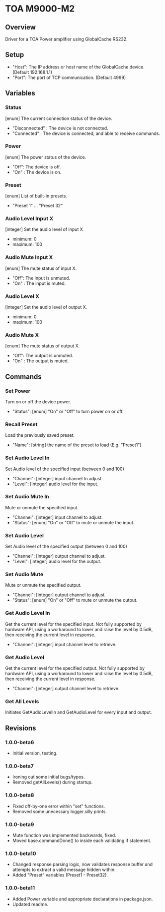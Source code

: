 # TOA M9000-M2

## Overview

Driver for a TOA Power amplifier using GlobalCache RS232.
  
## Setup

 - "Host": The IP address or host name of the GlobalCache device. (Default 192.168.1.1)
 - "Port": The port of TCP communication. (Default 4999)

## Variables

### Status

[enum] The current connection status of the device.
 - "Disconnected" : The device is not connected.
 - "Connected" : The device is connected, and able to receive commands.

### Power

[enum] The power status of the device.
 - "Off": The device is off.
 - "On" : The device is on.

### Preset

[enum] List of built-in presets.
 - "Preset 1" ... "Preset 32"

### Audio Level Input X

[integer] Set the audio level of input X
 - minimum: 0
 - maximum: 100

### Audio Mute Input X

[enum] The mute status of input X.
 - "Off": The input is unmuted.
 - "On" : The input is muted.

### Audio Level X

[integer] Set the audio level of output X.
 - minimum: 0
 - maximum: 100

### Audio Mute X

[enum] The mute status of output X.
 - "Off": The output is unmuted.
 - "On" : The output is muted.

## Commands

### Set Power
Turn on or off the device power.
 - "Status": [enum] "On" or "Off" to turn power on or off.

### Recall Preset
Load the previously saved preset.
 - "Name": [string] the name of the preset to load (E.g. "Preset1")

### Set Audio Level In
Set Audio level of the specified input (between 0 and 100)
 - "Channel": [integer] input channel to adjust.
 - "Level": [integer] audio level for the input.

### Set Audio Mute In
Mute or unmute the specified input.
 - "Channel": [integer] input channel to adjust.
 - "Status": [enum] "On" or "Off" to mute or unmute the input.

### Set Audio Level
Set Audio level of the specified output (between 0 and 100)
 - "Channel": [integer] output channel to adjust.
 - "Level": [integer] audio level for the output.

### Set Audio Mute
Mute or unmute the specified output.
 - "Channel": [integer] output channel to adjust.
 - "Status": [enum] "On" or "Off" to mute or unmute the output.

### Get Audio Level In
Get the current level for the specified input. Not fully supported by hardware API, using a workaround to lower and raise the level by 0.5dB, then receiving the current level in response.
 - "Channel": [integer] input channel level  to retrieve.

### Get Audio Level
Get the current level for the specified output. Not fully supported by hardware API, using a workaround to lower and raise the level by 0.5dB, then receiving the current level in response.
 - "Channel": [integer] output channel level to retrieve.

### Get All Levels
Initiates GetAudioLevelIn and GetAudioLevel for every input and output.

## Revisions

### 1.0.0-beta6

- Initial version, testing.

### 1.0.0-beta7

- Ironing out some initial bugs/typos.
- Removed getAllLevels() during startup.

### 1.0.0-beta8

- Fixed off-by-one error within "set" functions.
- Removed some unecessary logger.silly prints.

### 1.0.0-beta9

- Mute function was implemented backwards, fixed.
- Moved base.commandDone() to inside each validating if statement.

### 1.0.0-beta10

- Changed response parsing logic, now validates response buffer and attempts to extract a valid message hidden within.
- Added "Preset" variables (Preset1 - Preset32).

### 1.0.0-beta11

- Added Power variable and appropriate declarations in package.json.
- Updated readme.
